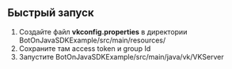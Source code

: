 ﻿## Быстрый запуск
1. Создайте файл **vkconfig.properties** в директории BotOnJavaSDKExample/src/main/resources/
2. Сохраните там access token и group Id
3. Запустите BotOnJavaSDKExample/src/main/java/vk/VKServer

